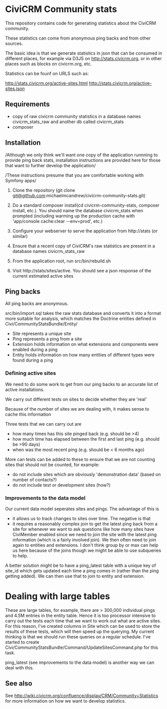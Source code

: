 # CiviCRM Community stats

This repository contains code for generating statistics about the CiviCRM community.

These statistics can come from anonymous ping backs and from other sources.

The basic idea is that we generate statistics in json that can be consumed in different places, for example via D3JS on http://stats.civicrm.org, or in other places such as blocks on civicrm.org, etc.

Statistics can be founf on URLS such as:

http://stats.civicrm.org/active-sites.html
http://stats.civicrm.org/active-sites.json


## Requirements
* copy of raw civicrm community statistics in a database names civicrm_stats_raw and another db called civicrm_stats
* composer

## Installation

/Although we only think we'll want one copy of the application runnning to provide ping back stats, installation instructions are provided here for those that want to further develop the application/

/These instructions presume that you are comfortable working with Symfony apps/

1. Clone the repository (git clone git@github.com:michaelmcandrew/civicrm-community-stats.git)

2. Do a standard composer install(cd civicrm-community-stats, composer install, etc.). You should name the database civicrm_stats when prompted (including warming up the production cache with 'app/console cache:clear --env=prod', etc.)

3. Configure your webserver to serve the application from http://stats (or similar)

4. Ensure that a recent copy of CiviCRM's raw statistics are present in a database names civicrm_stats_raw

5. From the application root, run src/bin/rebuild.sh

6. Visit http://stats/sites/active. You should see a json response of the current estimated active sites

## Ping backs

All ping backs are anonymous.

src/bin/import.sql takes the raw stats database and converts it into a format more suitable for analysis, which matches the Doctrine entities defined in Civi/CommunityStatsBundle/Entity/

* Site represents a unique site
* Ping represents a ping from a site
* Extension holds information on what extensions and components were enabled during a ping
* Entity holds information on how many entities of different types were found during a ping

### Defining active sites

We need to do some work to get from our ping backs to an accurate list of active installations.

We carry out different tests on sites to decide whether they are 'real'

Because of the number of sites we are dealing with, it makes sense to cache this information

Three tests that we can carry out are

* how many times has this site pinged back (e.g. should be >4)
* how much time has elapsed between the first and last ping (e.g. should be >90 days)
* when was the most recent ping (e.g. should be < 6 months ago)

More can tests can be added to these to ensure that we are not counting sites that should not be counted, for example:

* do not include sites which are obviously 'demonstration data' (based on number of contacts?)
* do not include test or development sites (how?)

### Improvements to the data model

Our current data model seperates sites and pings. The advantage of this is
* it allows us to track changes to sites over time.
The negative is that
* it requires a reasonably complex join to get the latest ping back from a site for whenever we want to ask questions like how many sites have CiviMember enabled since we need to join the site with the latest ping information (which is a fairly involved join). We then often need to join again to entities and extensions. I don't think group by or max can help us here because of the joins though we might be able to use subqueries to help.

A better solution might be to have a ping_latest table with a unique key of site_id which gets updated each time a ping comes in (rather than the ping getting added). We can then use that to join to entity and extension.

# Dealing with large tables

These are large tables, for example, there are > 300,000 individual pings and 4.5M entries in the entity table. Hence it is too processor intensive to carry out the tests each time that we want to work out what are active sites. For this reason, I've created columns in Site which can be used to store the results of these tests, which will then speed up the querying. My current thinking is that we should run these queries on a regular schedule. I've started to create Civi/CommunityStatsBundle/Command/UpdateSitesCommand.php for this task.

ping_latest (see improvements to the data model) is another way we can deal with this.

See also
--------

See http://wiki.civicrm.org/confluence/display/CRM/Community+Statistics for more information on how we want to develop statistics.









